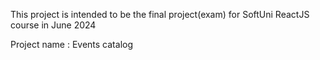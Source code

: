 
This project is intended to be the final project(exam) for SoftUni ReactJS course in June 2024

Project name : Events catalog 



